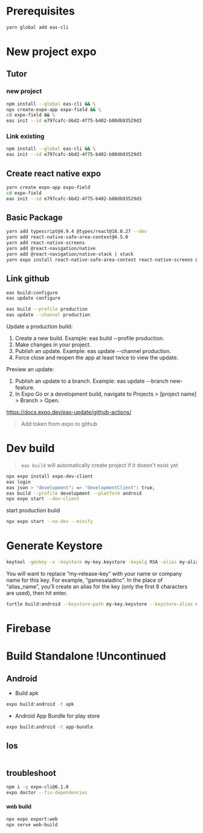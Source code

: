 # Prerequisites

``` sh
yarn global add eas-cli
```


# New project expo
## Tutor
### new project
```sh
npm install --global eas-cli && \
npx create-expo-app expo-field && \
cd expo-field && \
eas init --id e797cafc-bbd2-4f75-b402-b80db93529d3
```
### Link existing
```sh
npm install --global eas-cli && \
eas init --id e797cafc-bbd2-4f75-b402-b80db93529d3
```
## Create react native expo
```sh
yarn create expo-app expo-field
cd expo-field
eas init --id e797cafc-bbd2-4f75-b402-b80db93529d3
```
## Basic Package
```sh
yarn add typescript@4.9.4 @types/react@18.0.27 --dev
yarn add react-native-safe-area-context@4.5.0
yarn add react-native-screens
yarn add @react-navigation/native
yarn add @react-navigation/native-stack | stack
yarn expo install react-native-safe-area-context react-native-screens @react-navigation/native @react-navigation/native-stack
```
## Link github
```sh
eas build:configure
eas update configure

eas build --profile production
eas update --channel production
```
Update a production build:
1. Create a new build. Example: eas build --profile production.
2. Make changes in your project.
3. Publish an update. Example: eas update --channel production.
4. Force close and reopen the app at least twice to view the update.

Preview an update:
1. Publish an update to a branch. Example: eas update --branch new-feature.
2. In Expo Go or a development build, navigate to Projects > [project name] > Branch > Open.

https://docs.expo.dev/eas-update/github-actions/
>Add token from expo to github


# Dev build
> `eas build` will automatically create project if it doesn't exist yet
```sh
npx expo install expo-dev-client
eas login
eas json > "development": => "developmentClient": true,
eas build --profile development --platform android
npx expo start --dev-client
```
start production build
```sh
npx expo start --no-dev --minify
```

# Generate Keystore
```sh
keytool -genkey -v -keystore my-key.keystore -keyalg RSA -alias my-alias -sigalg SHA1withRSA -keysize 2048 -validity 10000
```
You will want to replace “my-release-key” with your name or company name for this key. For example, “gamesaladinc”. In the place of “alias_name”, you’ll create an alias for the key (only the first 8 characters are used), then hit enter.

```sh
turtle build:android --keystore-path my-key.keystore --keystore-alias my-alias
```

# Firebase

# Build Standalone !Uncontinued
## Android
- Build apk
```sh
expo build:android -t apk
```
- Android App Bundle for play store
```sh
expo build:android -t app-bundle
```
## Ios
```sh

```

## troubleshoot
```sh
npm i -g expo-cli@6.1.0
expo doctor --fix-dependencies
```

#### web build
```sh
npx expo export:web
npx serve web-build
```